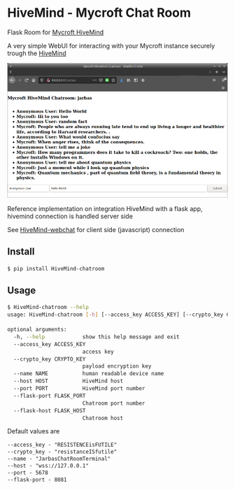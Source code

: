 # HiveMind - Mycroft Chat Room

Flask Room for [Mycroft HiveMind](https://github.com/JarbasSkills/skill-hivemind)

A very simple WebUI for interacting with your Mycroft instance securely trough the [HiveMind](https://github.com/OpenJarbas/HiveMind-core)

![](./chatroom.png)


Reference implementation on integration HiveMind with a flask app, hivemind connection is handled server side

See [HiveMind-webchat](https://github.com/OpenJarbas/HiveMind-webchat) for client side (javascript) connection


## Install

```bash
$ pip install HiveMind-chatroom
```
## Usage

```bash
$ HiveMind-chatroom --help
usage: HiveMind-chatroom [-h] [--access_key ACCESS_KEY] [--crypto_key CRYPTO_KEY] [--name NAME] [--host HOST] [--port PORT] [--flask-port FLASK_PORT] [--flask-host FLASK_HOST]

optional arguments:
  -h, --help            show this help message and exit
  --access_key ACCESS_KEY
                        access key
  --crypto_key CRYPTO_KEY
                        payload encryption key
  --name NAME           human readable device name
  --host HOST           HiveMind host
  --port PORT           HiveMind port number
  --flask-port FLASK_PORT
                        Chatroom port number
  --flask-host FLASK_HOST
                        Chatroom host

```

Default values are

```
--access_key - "RESISTENCEisFUTILE"
--crypto_key - "resistanceISfutile"
--name - "JarbasChatRoomTerminal"
--host - "wss://127.0.0.1"
--port - 5678
--flask-port - 8081

```